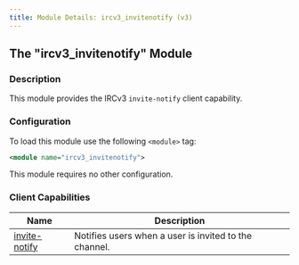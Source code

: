 ```yaml
---
title: Module Details: ircv3_invitenotify (v3)
---
```


## The "ircv3_invitenotify" Module

### Description

This module provides the IRCv3 `invite-notify` client capability.

### Configuration

To load this module use the following `<module>` tag:

```xml
<module name="ircv3_invitenotify">
```

This module requires no other configuration.

### Client Capabilities

Name                                                                       | Description
-------------------------------------------------------------------------- | -----------
[invite-notify](https://ircv3.net/specs/extensions/invite-notify-3.2.html) | Notifies users when a user is invited to the channel.
